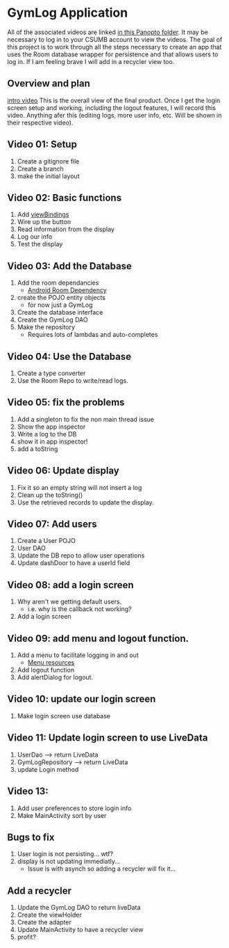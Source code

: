 # GymLog Application
All of the associated videos are linked [in this Panopto folder](https://csumb.hosted.panopto.com/Panopto/Pages/Sessions/List.aspx#folderID=%22971bdb02-f5c8-4ba7-bedd-b19e0155ba0a%22). It may be necessary to log in to your CSUMB account to view the videos.
The goal of this project is to work through all the steps necessary to create an app that uses the Room database wrapper for persistence and that allows users to log in. 
If I am feeling brave I will add in a recycler view too.

## Overview and plan
[intro video](https://csumb.hosted.panopto.com/Panopto/Pages/Viewer.aspx?id=590f9a51-5871-4acb-9465-b2300133a5f5)
This is the overall view of the final product.  Once I get the login screen setup and working, including the logout features, I will record this video.  Anything afer this (editing logs, more user info, etc. Will be shown in their respective video).


## Video 01: Setup
1. Create a gitignore file
2. Create a branch
3. make the initial layout

## Video 02: Basic functions
1. Add [viewBindings](https://developer.android.com/topic/libraries/view-binding) 
1. Wire up the button
1. Read information from the display
1. Log our info
1. Test the display

## Video 03: Add the Database
1. Add the room dependancies
   * [Android Room Dependency](https://developer.android.com/jetpack/androidx/releases/room)
1. create the POJO entity objects
	* for now just a GymLog
1. Create the database interface
1. Create the GymLog DAO
1. Make the repository
	* Requires lots of lambdas and auto-completes

## Video 04: Use the Database
1. Create a type converter
1. Use the Room Repo to write/read logs.

## Video 05: fix the problems
1. Add a singleton to fix the non main thread issue
1. Show the app inspector
1. Write a log to the DB
1. show it in app inspector!
1. add a toString

## Video 06: Update display
1. Fix it so an empty string will not insert a log
1. Clean up the toString()
1. Use the retrieved records to update the display.

## Video 07: Add users
1. Create a User POJO
1. User DAO
1. Update the DB repo to allow user operations
1. Update dashDoor to have a userId field

## Video 08: add a login screen
1. Why aren't we getting default users.
	* i.e. why is the callback not working?
1. Add a login screen

## Video 09: add menu and logout function.
1. Add a menu to facilitate logging in and out
	* [Menu resources](https://developer.android.com/guide/topics/resources/menu-resource)
1. Add logout function
1. Add alertDialog for logout.

## Video 10: update our login screen
1. Make login screen use database

## Video 11: Update login screen to use LiveData
1. UserDao --> return LiveData
1. GymLogRepository --> return LiveData
1. update Login method

## Video 13:
1. Add user preferences to store login info
1. Make MainActivity sort by user

## Bugs to fix
1. User login is not persisting... wtf?
1. display is not updating immediatly...
	* Issue is with asynch so adding a recycler will fix it...

## Add a recycler
1. Update the GymLog DAO to return liveData
2. Create the viewHolder
3. Create the adapter
4. Update MainActivity to have a recycler view
5. profit?

